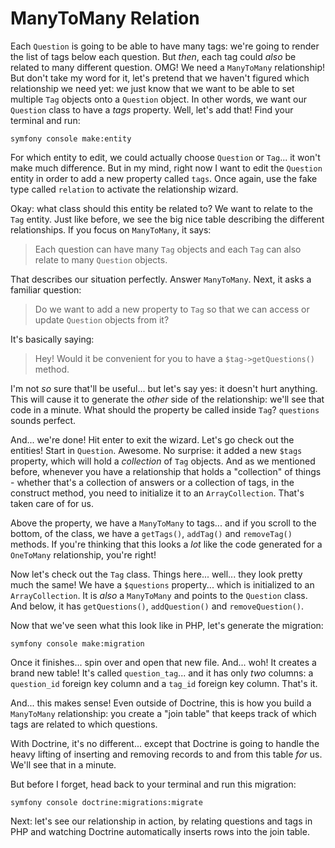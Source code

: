 # ManyToMany Relation

Each `Question` is going to be able to have many tags: we're going to render the
list of tags below each question. But *then*, each tag could *also* be related
to many different question. OMG! We need a `ManyToMany` relationship! But don't take
my word for it, let's pretend that we haven't figured which relationship we need
yet: we just know that we want to be able to set multiple `Tag` objects onto a
`Question` object. In other words, we want our `Question` class to have a *tags*
property. Well, let's add that! Find your terminal and run:

```terminal
symfony console make:entity
```

For which entity to edit, we could actually choose `Question` or `Tag`... it
won't make much difference. But in my mind, right now I want to edit the
`Question` entity in order to add a new property called `tags`. Once again,
use the fake type called `relation` to activate the relationship wizard.

Okay: what class should this entity be related to? We want to relate to the `Tag`
entity. Just like before, we see the big nice table describing the different
relationships. If you focus on `ManyToMany`, it says:

> Each question can have many `Tag` objects and each `Tag` can also
> relate to many `Question` objects.

That describes our situation perfectly. Answer `ManyToMany`. Next, it asks
a familiar question:

> Do we want to add a new property to `Tag` so that we can access or update
> `Question` objects from it?

It's basically saying:

> Hey! Would it be convenient for you to have a `$tag->getQuestions()` method.

I'm not *so* sure that'll be useful... but let's say yes: it doesn't hurt anything.
This will cause it to generate the *other* side of the relationship: we'll see
that code in a minute. What should the property be called inside `Tag`? `questions`
sounds perfect.

And... we're done! Hit enter to exit the wizard. Let's go check out the entities!
Start in `Question`. Awesome. No surprise: it added a new `$tags` property, which
will hold a *collection* of `Tag` objects. And as we mentioned before, whenever you
have a relationship that holds a "collection" of things - whether that's a collection
of answers or a collection of tags, in the construct method, you need to initialize
it to an `ArrayCollection`. That's taken care of for us.

Above the property, we have a `ManyToMany` to tags... and if you scroll to the
bottom, of the class, we have a `getTags()`, `addTag()` and `removeTag()` methods.
If you're thinking that this looks a *lot* like the code generated for a
`OneToMany` relationship, you're right!

Now let's check out the `Tag` class. Things here... well... they look pretty much
the same! We have a `$questions` property... which is initialized to an
`ArrayCollection`. It is *also* a `ManyToMany` and points to the `Question` class.
And below, it has `getQuestions()`, `addQuestion()` and  `removeQuestion()`.

Now that we've seen what this look like in PHP, let's generate the migration:

```terminal
symfony console make:migration
```

Once it finishes... spin over and open that new file. And... woh! It creates a
brand new table! It's called `question_tag`... and it has only *two* columns: a
`question_id` foreign key column and a `tag_id` foreign key column. That's it.

And... this makes sense! Even outside of Doctrine, this is how you build a
`ManyToMany` relationship: you create a "join table" that keeps track of which
tags are related to which questions.

With Doctrine, it's no different... except that Doctrine is going to handle the
heavy lifting of inserting and removing records to and from this table *for* us.
We'll see that in a minute.

But before I forget, head back to your terminal and run this migration:

```terminal
symfony console doctrine:migrations:migrate
```

Next: let's see our relationship in action, by relating questions and tags in
PHP and watching Doctrine automatically inserts rows into the join table.
